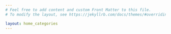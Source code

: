 ```yaml
---
# Feel free to add content and custom Front Matter to this file.
# To modify the layout, see https://jekyllrb.com/docs/themes/#overriding-theme-defaults

layout: home_categories
---
```

